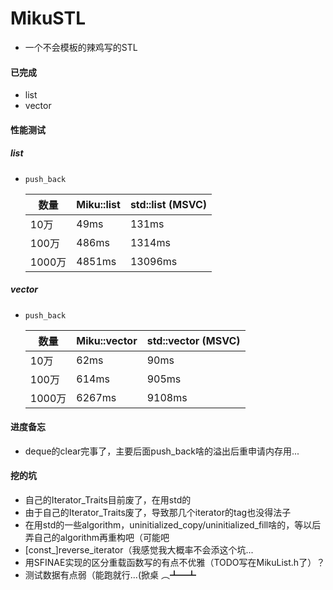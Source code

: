 # MikuSTL

* 一个不会模板的辣鸡写的STL

#### 已完成
* list
* vector

#### 性能测试

##### list
* `push_back`

    数量        |  Miku::list   |    std::list (MSVC)
    ----------- | --------      |    ----------
    10万        |  49ms         | 131ms
    100万       | 486ms         | 1314ms
    1000万      | 4851ms        | 13096ms


##### vector
* `push_back`

    数量        |  Miku::vector  |    std::vector (MSVC)
    ----------- | --------      |    ----------
    10万        |  62ms         | 90ms
    100万       | 614ms         | 905ms
    1000万      | 6267ms        | 9108ms


#### 进度备忘
* deque的clear完事了，主要后面push_back啥的溢出后重申请内存用...

#### 挖的坑
* 自己的Iterator_Traits目前废了，在用std的
* 由于自己的Iterator_Traits废了，导致那几个iterator的tag也没得法子
* 在用std的一些algorithm，uninitialized_copy/uninitialized_fill啥的，等以后弄自己的algorithm再重构吧（可能吧
* [const_]reverse_iterator（我感觉我大概率不会添这个坑...
* 用SFINAE实现的区分重载函数写的有点不优雅（TODO写在MikuList.h了）？
* 测试数据有点弱（能跑就行...(掀桌 ︵┻━┻
